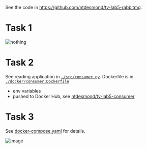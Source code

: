 See the code in <https://github.com/ntdesmond/tv-lab5-rabbitmq>.

# Task 1

![nothing](https://i.gifer.com/7TOb.gif)

# Task 2

See reading application in [`./src/consumer.py`](./src/consumer.py).
Dockerfile is in [`./docker/consumer.Dockerfile`](./docker/consumer.Dockerfile)

- env variables
- pushed to Docker Hub, see [ntdesmond/tv-lab5-consumer](https://hub.docker.com/r/ntdesmond/tv-lab5-consumer)

# Task 3

See [docker-compose.yaml](./docker-compose.yaml) for details.

![image](https://user-images.githubusercontent.com/29694249/204159206-aecb059e-e0ca-4e54-b1c6-2475292251d2.png)
